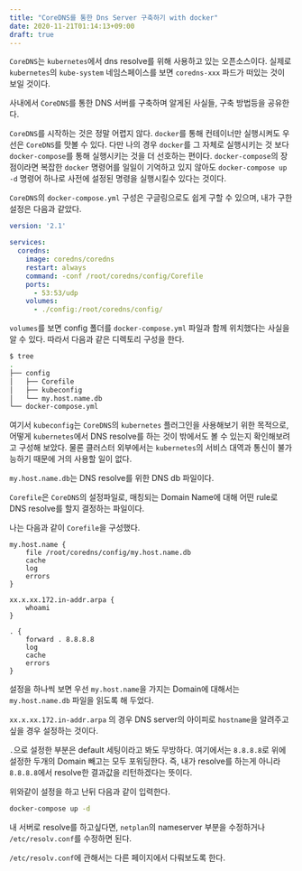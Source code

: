 ```yaml
---
title: "CoreDNS를 통한 Dns Server 구축하기 with docker"
date: 2020-11-21T01:14:13+09:00
draft: true
---
```


`CoreDNS`는 `kubernetes`에서 dns resolve를 위해 사용하고 있는 오픈소스이다.
실제로 `kubernetes`의 `kube-system` 네임스페이스를 보면 `coredns-xxx` 파드가 떠있는 것이 보일 것이다.

사내에서 `CoreDNS`를 통한 DNS 서버를 구축하며 알게된 사실들, 구축 방법등을 공유한다.

`CoreDNS`를 시작하는 것은 정말 어렵지 않다.
`docker`를 통해 컨테이너만 실행시켜도 우선은 `CoreDNS`를 맛볼 수 있다.
다만 나의 경우 `docker`를 그 자체로 실행시키는 것 보다 `docker-compose`를 통해 실행시키는 것을 더 선호하는 편이다.
`docker-compose`의 장점이라면 복잡한 `docker` 명령어를 일일이 기억하고 있지 않아도 `docker-compose up -d` 명령어 하나로 사전에 설정된 명령을 실행시킬수 있다는 것이다.

`CoreDNS`의 `docker-compose.yml` 구성은 구글링으로도 쉽게 구할 수 있으며, 내가 구한 설정은 다음과 같았다.

```yaml
version: '2.1'

services:
  coredns:
    image: coredns/coredns
    restart: always
    command: -conf /root/coredns/config/Corefile
    ports:
      - 53:53/udp
    volumes:
      - ./config:/root/coredns/config/
```

`volumes`를 보면 config 폴더를 `docker-compose.yml` 파일과 함께 위치했다는 사실을 알 수 있다.
따라서 다음과 같은 디렉토리 구성을 한다.

```sh
$ tree
.
├── config
│   ├── Corefile
│   ├── kubeconfig
│   └── my.host.name.db
└── docker-compose.yml
```

여기서 `kubeconfig`는 `CoreDNS`의 `kubernetes` 플러그인을 사용해보기 위한 목적으로, 어떻게 `kubernetes`에서 DNS resolve를 하는 것이 밖에서도 볼 수 있는지 확인해보려고 구성해 보았다.
물론 클러스터 외부에서는 `kubernetes`의 서비스 대역과 통신이 불가능하기 때문에 거의 사용할 일이 없다.

`my.host.name.db`는 DNS resolve를 위한 DNS db 파일이다.

`Corefile`은 `CoreDNS`의 설정파일로, 매칭되는 Domain Name에 대해 어떤 rule로 DNS resolve를 할지 결정하는 파일이다.

나는 다음과 같이 `Corefile`을 구성했다.

```text
my.host.name {
    file /root/coredns/config/my.host.name.db
    cache
    log
    errors
}

xx.x.xx.172.in-addr.arpa {
    whoami
}

. {
    forward . 8.8.8.8
    log
    cache
    errors
}
```

설정을 하나씩 보면 우선 `my.host.name`을 가지는 Domain에 대해서는 `my.host.name.db` 파일을 읽도록 해 두었다.

`xx.x.xx.172.in-addr.arpa` 의 경우 DNS server의 아이피로 `hostname`을 알려주고 싶을 경우 설정하는 것이다.

`.`으로 설정한 부분은 default 세팅이라고 봐도 무방하다.
여기에서는 `8.8.8.8`로 위에 설정한 두개의 Domain 빼고는 모두 포워딩한다.
즉, 내가 resolve를 하는게 아니라 `8.8.8.8`에서 resolve한 결과값을 리턴하겠다는 뜻이다.

위와같이 설정을 하고 난뒤 다음과 같이 입력한다.

```sh
docker-compose up -d
```

내 서버로 resolve를 하고싶다면, `netplan`의 nameserver 부분을 수정하거나 `/etc/resolv.conf`를 수정하면 된다.

`/etc/resolv.conf`에 관해서는 다른 페이지에서 다뤄보도록 한다.
